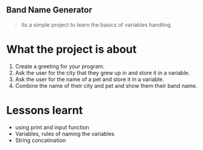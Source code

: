 ## Band Name Generator

> Its a simple project to learn the basics of variables handling.

# What the project is about

1. Create a greeting for your program.
2. Ask the user for the city that they grew up in and store it in a variable.
3. Ask the user for the name of a pet and store it in a variable.
4. Combine the name of their city and pet and show them their band name.

# Lessons learnt

- using print and input function
- Variables, rules of naming the variables
- String concatination
